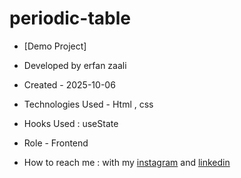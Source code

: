 # periodic-table

- [Demo Project]


- Developed by erfan zaali

- Created - 2025-10-06

- Technologies Used - Html , css

- Hooks Used : useState 

- Role - Frontend

- How to reach me : with my [instagram](https://www.instagram.com/erfanzaali.dev) and [linkedin](https://www.linkedin.com/in/erfan-zaali)
